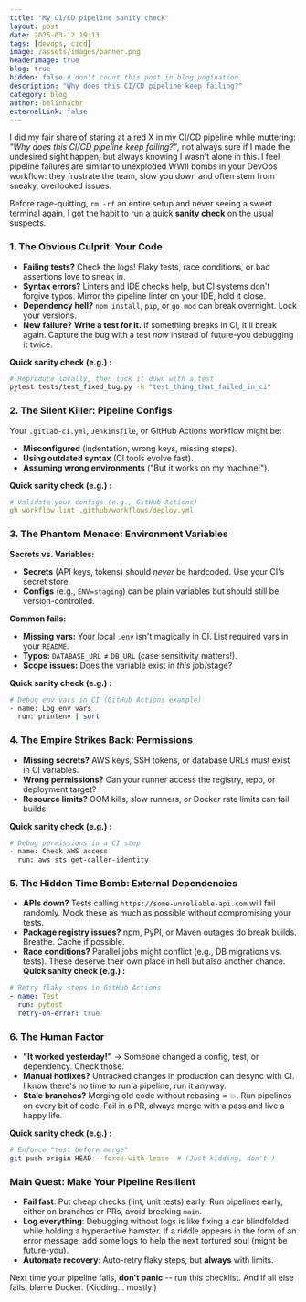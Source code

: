 ```yaml
---
title: "My CI/CD pipeline sanity check"
layout: post
date: 2025-03-12 19:13
tags: [devops, cicd]
image: /assets/images/banner.png
headerImage: true
blog: true
hidden: false # don't count this post in blog pagination
description: "Why does this CI/CD pipeline keep failing?"
category: blog
author: belinhacbr
externalLink: false
---
```

I did my fair share of staring at a red X in my CI/CD pipeline while muttering: *"Why does this CI/CD pipeline keep failing?"*, not always sure if I made the undesired sight happen, but always knowing I wasn't alone in this. I feel pipeline failures are similar to unexploded WWII bombs in your DevOps workflow: they frustrate the team, slow you down and often stem from sneaky, overlooked issues.

Before rage-quitting, `rm -rf` an entire setup and never seeing a sweet terminal again, I got the habit to run a quick **sanity check** on the usual suspects.

### 1. The Obvious Culprit: Your Code

- **Failing tests?** Check the logs! Flaky tests, race conditions, or bad assertions love to sneak in.
- **Syntax errors?** Linters and IDE checks help, but CI systems don't forgive typos. Mirror the pipeline linter on your IDE, hold it close.
- **Dependency hell?** `npm install`, `pip`, or `go mod` can break overnight. Lock your versions.
- **New failure?** **Write a test for it.** If something breaks in CI, it'll break again. Capture the bug with a test *now* instead of future-you debugging it twice.

**Quick sanity check (e.g.) :**

```bash
# Reproduce locally, then lock it down with a test
pytest tests/test_fixed_bug.py -k "test_thing_that_failed_in_ci"
```

### 2. The Silent Killer: Pipeline Configs
Your `.gitlab-ci.yml`, `Jenkinsfile`, or GitHub Actions workflow might be:

- **Misconfigured** (indentation, wrong keys, missing steps).
- **Using outdated syntax** (CI tools evolve fast).
- **Assuming wrong environments** ("But it works on my machine!").

**Quick sanity check (e.g.) :**

```yaml
# Validate your configs (e.g., GitHub Actions)
gh workflow lint .github/workflows/deploy.yml
```

### 3. The Phantom Menace: Environment Variables

**Secrets vs. Variables:**

- **Secrets** (API keys, tokens) should *never* be hardcoded. Use your CI's secret store.
- **Configs** (e.g., `ENV=staging`) can be plain variables but should still be version-controlled.

**Common fails:**

- **Missing vars:** Your local `.env` isn't magically in CI. List required vars in your `README`.
- **Typos:** `DATABASE_URL` ≠ `DB_URL` (case sensitivity matters!).
- **Scope issues:** Does the variable exist in *this* job/stage?

**Quick sanity check (e.g.) :**

```bash
# Debug env vars in CI (GitHub Actions example)
- name: Log env vars
  run: printenv | sort
```

### 4. The Empire Strikes Back: Permissions

- **Missing secrets?** AWS keys, SSH tokens, or database URLs must exist in CI variables.
- **Wrong permissions?** Can your runner access the registry, repo, or deployment target?
- **Resource limits?** OOM kills, slow runners, or Docker rate limits can fail builds.

**Quick sanity check (e.g.) :**

```bash
# Debug permissions in a CI step
- name: Check AWS access
  run: aws sts get-caller-identity
```


### 5. The Hidden Time Bomb: External Dependencies

- **APIs down?** Tests calling `https://some-unreliable-api.com` will fail randomly. Mock these as much as possible without compromising your tests.
- **Package registry issues?** npm, PyPI, or Maven outages do break builds. Breathe. Cache if possible.
- **Race conditions?** Parallel jobs might conflict (e.g., DB migrations vs. tests). These deserve their own place in hell but also another chance.
**Quick sanity check (e.g.) :**

```yaml
# Retry flaky steps in GitHub Actions
- name: Test
  run: pytest
  retry-on-error: true
```


### 6. The Human Factor

- **"It worked yesterday!"** → Someone changed a config, test, or dependency. Check those.
- **Manual hotfixes?** Untracked changes in production can desync with CI. I know there's no time to run a pipeline, run it anyway.
- **Stale branches?** Merging old code without rebasing = 💥. Run pipelines on every bit of code. Fail in a PR, always merge with a pass and live a happy life.

**Quick sanity check (e.g.) :**
```bash
# Enforce "test before merge"
git push origin HEAD --force-with-lease  # (Just kidding, don't.)
```



### Main Quest: Make Your Pipeline Resilient

- **Fail fast**: Put cheap checks (lint, unit tests) early. Run pipelines early, either on branches or PRs, avoid breaking `main`.
- **Log everything**: Debugging without logs is like fixing a car blindfolded while holding a hyperactive hamster. If a riddle appears in the form of an error message, add some logs to help the next tortured soul (might be future-you).
- **Automate recovery**: Auto-retry flaky steps, but **always** with limits.

Next time your pipeline fails, **don't panic** -- run this checklist. And if all else fails, blame Docker. (Kidding... mostly.)
